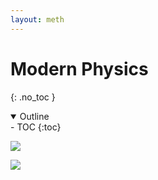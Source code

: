 ```yaml
---
layout: meth
---
```


# Modern Physics
{: .no_toc }

<details open markdown="block">
  <summary>
    Outline
  </summary>
- TOC
{:toc}
</details>

![](https://i.imgur.com/XrVduzu.png)

![](https://i.imgur.com/ohV0Xq6.png)
